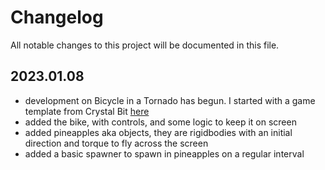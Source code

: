# Changelog

All notable changes to this project will be documented in this file.

## 2023.01.08

- development on Bicycle in a Tornado has begun. I started with a game template from Crystal Bit [here](https://github.com/crystal-bit/godot-game-template)
- added the bike, with controls, and some logic to keep it on screen
- added pineapples aka objects, they are rigidbodies with an initial direction and torque to fly across the screen
- added a basic spawner to spawn in pineapples on a regular interval
